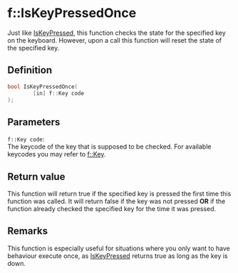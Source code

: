 # f::IsKeyPressedOnce
Just like [IsKeyPressed](IsKeyPressed_func.md), this function checks the state for the specified key on the keyboard.
However, upon a call this function will reset the state of the specified key.

## Definition
```C++
bool IsKeyPressedOnce(
        [in] f::Key code
);
```

## Parameters
`f::Key code`: <br>
The keycode of the key that is supposed to be checked. For available keycodes you may refer to [f::Key](Key_enum.md).

## Return value
This function will return true if the specified key is pressed the first time this function was called. It will return
false if the key was not pressed **OR** if the function already checked the specified key for the time it was pressed.

## Remarks
This function is especially useful for situations where you only want to have behaviour execute once, as 
[IsKeyPressed](IsKeyPressed_func.md) returns true as long as the key is down.
